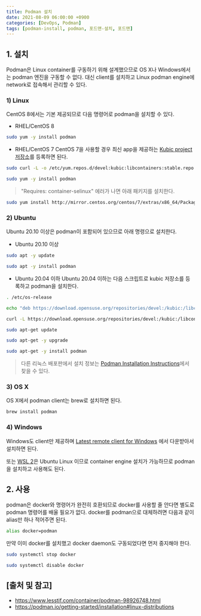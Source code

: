 ```yaml
---
title: Podman 설치
date: 2021-08-09 06:00:00 +0900
categories: [DevOps, Podman]
tags: [podman-install, podman, 포드맨-설치, 포드맨]
---
```


## 1. 설치
Podman은 Linux container를 구동하기 위해 설계했으므로 OS X나 Windows에서는 podman 엔진을 구동할 수 없다. 대신 client를 설치하고 Linux podman engine에 network로 접속해서 관리할 수 있다.

### 1) Linux
CentOS 8에서는 기본 제공되므로 다음 명령어로 podman을 설치할 수 있다.

* RHEL/CentOS 8

```bash
sudo yum -y install podman
```

* RHEL/CentOS 7
CentOS 7을 사용할 경우 최신 app을 제공하는 [Kubic project 저장소](https://build.opensuse.org/project/show/devel:kubic:libcontainers:stable)를 등록하면 된다.

```bash
sudo curl -L -o /etc/yum.repos.d/devel:kubic:libcontainers:stable.repo https://download.opensuse.org/repositories/devel:/kubic:/libcontainers:/stable/CentOS_7/devel:kubic:libcontainers:stable.repo

sudo yum -y install podman
```

> "Requires: container-selinux" 에러가 나면 아래 패키지를 설치한다.

```bash
sudo yum install http://mirror.centos.org/centos/7/extras/x86_64/Packages/container-selinux-2.119.2-1.911c772.el7_8.noarch.rpm
```

### 2) Ubuntu
Ubuntu 20.10 이상은 podman이 포함되어 있으므로 아래 명령으로 설치한다.

* Ubuntu 20.10 이상

```bash
sudo apt -y update

sudo apt -y install podman
```

* Ubuntu 20.04 이하
Ubuntu 20.04 이하는 다음 스크립트로 kubic 저장소를 등록하고 podman을 설치한다.

```bash
. /etc/os-release

echo "deb https://download.opensuse.org/repositories/devel:/kubic:/libcontainers:/stable/xUbuntu_${VERSION_ID}/ /" | sudo tee etc/apt/sources.list.d/devel:kubic:libcontainers:stable.list

curl -L https://download.opensuse.org/repositories/devel:/kubic:/libcontainers:/stable/xUbuntu_${VERSION_ID}/Release.key | sudo apt-key add -

sudo apt-get update

sudo apt-get -y upgrade 

sudo apt-get -y install podman
```

> 다른 리눅스 배포판에서 설치 정보는 [Podman Installation Instructions](https://podman.io/getting-started/installation#linux-distributions)에서 찾을 수 있다.

### 3) OS X
OS X에서 podman client는 brew로 설치하면 된다.

```bash
brew install podman
```

### 4) Windows
Windows도 client만 제공하며 [Latest remote client for Windows](https://github.com/containers/podman/releases/latest/download/podman-remote-release-windows.zip) 에서 다운받아서 설치하면 된다.

또는 [WSL 2](https://www.lesstif.com/software-architect/wsl-2-windows-subsystem-for-linux-2-89555812.html)은 Ubuntu Linux 이므로 container engine 설치가 가능하므로 podman을 설치하고 사용해도 된다.

## 2. 사용
podman은 docker와 명령어가 완전히 호환되므로 docker를 사용할 줄 안다면 별도로 podman 명령어를 배울 필요가 없다. docker를 podman으로 대체하려면 다음과 같이 alias만 하나 적어주면 된다.

```bash
alias docker=podman
```

만약 이미 docker를 설치했고 docker daemon도 구동되었다면 먼저 중지해야 한다.

```bash
sudo systemctl stop docker

sudo systemctl disable docker
```

## [출처 및 참고]
* <https://www.lesstif.com/container/podman-98926748.html>
* <https://podman.io/getting-started/installation#linux-distributions>
